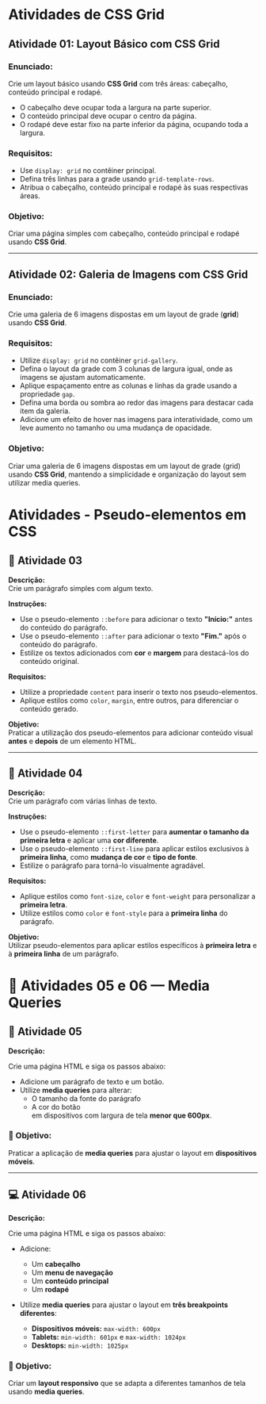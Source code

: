 # Atividades de CSS Grid

## Atividade 01: Layout Básico com CSS Grid

### Enunciado:
Crie um layout básico usando **CSS Grid** com três áreas: cabeçalho, conteúdo principal e rodapé.

- O cabeçalho deve ocupar toda a largura na parte superior.
- O conteúdo principal deve ocupar o centro da página.
- O rodapé deve estar fixo na parte inferior da página, ocupando toda a largura.

### Requisitos:
- Use `display: grid` no contêiner principal.
- Defina três linhas para a grade usando `grid-template-rows`.
- Atribua o cabeçalho, conteúdo principal e rodapé às suas respectivas áreas.

### Objetivo:
Criar uma página simples com cabeçalho, conteúdo principal e rodapé usando **CSS Grid**.

---

## Atividade 02: Galeria de Imagens com CSS Grid

### Enunciado:
Crie uma galeria de 6 imagens dispostas em um layout de grade (**grid**) usando **CSS Grid**.

### Requisitos:
- Utilize `display: grid` no contêiner `grid-gallery`.
- Defina o layout da grade com 3 colunas de largura igual, onde as imagens se ajustam automaticamente.
- Aplique espaçamento entre as colunas e linhas da grade usando a propriedade `gap`.
- Defina uma borda ou sombra ao redor das imagens para destacar cada item da galeria.
- Adicione um efeito de hover nas imagens para interatividade, como um leve aumento no tamanho ou uma mudança de opacidade.

### Objetivo:
Criar uma galeria de 6 imagens dispostas em um layout de grade (grid) usando **CSS Grid**, mantendo a simplicidade e organização do layout sem utilizar media queries.

# Atividades - Pseudo-elementos em CSS

## 📝 Atividade 03

**Descrição:**  
Crie um parágrafo simples com algum texto.

**Instruções:**  
- Use o pseudo-elemento `::before` para adicionar o texto **"Início:"** antes do conteúdo do parágrafo.  
- Use o pseudo-elemento `::after` para adicionar o texto **"Fim."** após o conteúdo do parágrafo.  
- Estilize os textos adicionados com **cor** e **margem** para destacá-los do conteúdo original.

**Requisitos:**
- Utilize a propriedade `content` para inserir o texto nos pseudo-elementos.
- Aplique estilos como `color`, `margin`, entre outros, para diferenciar o conteúdo gerado.

**Objetivo:**  
Praticar a utilização dos pseudo-elementos para adicionar conteúdo visual **antes** e **depois** de um elemento HTML.

---

## 📝 Atividade 04

**Descrição:**  
Crie um parágrafo com várias linhas de texto.

**Instruções:**  
- Use o pseudo-elemento `::first-letter` para **aumentar o tamanho da primeira letra** e aplicar uma **cor diferente**.  
- Use o pseudo-elemento `::first-line` para aplicar estilos exclusivos à **primeira linha**, como **mudança de cor** e **tipo de fonte**.  
- Estilize o parágrafo para torná-lo visualmente agradável.

**Requisitos:**
- Aplique estilos como `font-size`, `color` e `font-weight` para personalizar a **primeira letra**.
- Utilize estilos como `color` e `font-style` para a **primeira linha** do parágrafo.

**Objetivo:**  
Utilizar pseudo-elementos para aplicar estilos específicos à **primeira letra** e à **primeira linha** de um parágrafo.

# 🧪 Atividades 05 e 06 — Media Queries

## 📱 Atividade 05

**Descrição:**

Crie uma página HTML e siga os passos abaixo:

- Adicione um parágrafo de texto e um botão.
- Utilize **media queries** para alterar:
  - O tamanho da fonte do parágrafo
  - A cor do botão  
  em dispositivos com largura de tela **menor que 600px**.

### 🎯 Objetivo:
Praticar a aplicação de **media queries** para ajustar o layout em **dispositivos móveis**.

---

## 💻 Atividade 06

**Descrição:**

Crie uma página HTML e siga os passos abaixo:

- Adicione:
  - Um **cabeçalho**
  - Um **menu de navegação**
  - Um **conteúdo principal**
  - Um **rodapé**

- Utilize **media queries** para ajustar o layout em **três breakpoints diferentes**:

  - **Dispositivos móveis:** `max-width: 600px`
  - **Tablets:** `min-width: 601px` e `max-width: 1024px`
  - **Desktops:** `min-width: 1025px`

### 🎯 Objetivo:
Criar um **layout responsivo** que se adapta a diferentes tamanhos de tela usando **media queries**.

